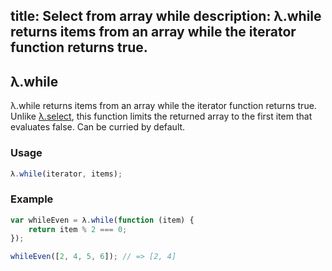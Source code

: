 title: Select from array while
description: λ.while returns items from an array while the iterator function returns true.
---

## λ.while

λ.while returns items from an array while the iterator function returns true. Unlike [λ.select](/collections/select-filter/), this function limits the  returned array to the first item that evaluates false. Can be curried by default.

### Usage

```js
λ.while(iterator, items);
```

### Example

```js
var whileEven = λ.while(function (item) {
    return item % 2 === 0;
});

whileEven([2, 4, 5, 6]); // => [2, 4]
```
